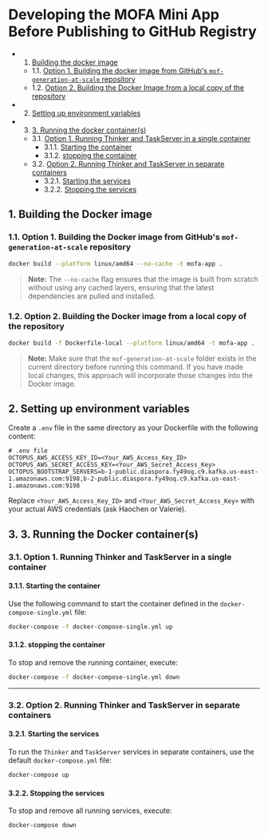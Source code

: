 # Developing the MOFA Mini App Before Publishing to GitHub Registry


<!-- vscode-markdown-toc -->
* 1. [Building the docker image](#Buildingthedockerimage)
	* 1.1. [Option 1. Building the docker image from GitHub's `mof-generation-at-scale` repository](#Option1.BuildingthedockerimagefromGitHubsmof-generation-at-scalerepository)
	* 1.2. [Option 2. Building the Docker Image from a local copy of the repository](#Option2.BuildingtheDockerImagefromalocalcopyoftherepository)
* 2. [Setting up environment variables](#Settingupenvironmentvariables)
* 3. [3. Running the docker container(s)](#Runningthedockercontainers)
	* 3.1. [Option 1. Running Thinker and TaskServer in a single container](#Option1.RunningThinkerandTaskServerinasinglecontainer)
		* 3.1.1. [Starting the container](#Startingthecontainer)
		* 3.1.2. [stopping the container](#stoppingthecontainer)
	* 3.2. [Option 2. Running Thinker and TaskServer in separate containers](#Option2.RunningThinkerandTaskServerinseparatecontainers)
		* 3.2.1. [Starting the services](#Startingtheservices)
		* 3.2.2. [Stopping the services](#Stoppingtheservices)

<!-- vscode-markdown-toc-config
	numbering=true
	autoSave=true
	/vscode-markdown-toc-config -->
<!-- /vscode-markdown-toc -->


##  1. <a name='Buildingthedockerimage'></a>Building the Docker image

###  1.1. <a name='Option1.BuildingthedockerimagefromGitHubsmof-generation-at-scalerepository'></a>Option 1. Building the Docker image from GitHub's `mof-generation-at-scale` repository

```bash
docker build --platform linux/amd64 --no-cache -t mofa-app .
```

> **Note:** The `--no-cache` flag ensures that the image is built from scratch without using any cached layers, ensuring that the latest dependencies are pulled and installed.

###  1.2. <a name='Option2.BuildingtheDockerImagefromalocalcopyoftherepository'></a>Option 2. Building the Docker image from a local copy of the repository

```bash
docker build -f Dockerfile-local --platform linux/amd64 -t mofa-app .
```

> **Note:** Make sure that the `mof-generation-at-scale` folder exists in the current directory before running this command. If you have made local changes, this approach will incorporate those changes into the Docker image.


##  2. <a name='Settingupenvironmentvariables'></a>Setting up environment variables

Create a `.env` file in the same directory as your Dockerfile with the following content:

```env
# .env file
OCTOPUS_AWS_ACCESS_KEY_ID=<Your_AWS_Access_Key_ID>
OCTOPUS_AWS_SECRET_ACCESS_KEY=<Your_AWS_Secret_Access_Key>
OCTOPUS_BOOTSTRAP_SERVERS=b-1-public.diaspora.fy49oq.c9.kafka.us-east-1.amazonaws.com:9198,b-2-public.diaspora.fy49oq.c9.kafka.us-east-1.amazonaws.com:9198
```

Replace `<Your_AWS_Access_Key_ID>` and `<Your_AWS_Secret_Access_Key>` with your actual AWS credentials (ask Haochen or Valerie).

##  3. <a name='Runningthedockercontainers'></a>3. Running the Docker container(s)
###  3.1. <a name='Option1.RunningThinkerandTaskServerinasinglecontainer'></a>Option 1. Running Thinker and TaskServer in a single container

####  3.1.1. <a name='Startingthecontainer'></a>Starting the container

Use the following command to start the container defined in the `docker-compose-single.yml` file:

```bash
docker-compose -f docker-compose-single.yml up
```
####  3.1.2. <a name='stoppingthecontainer'></a>stopping the container

To stop and remove the running container, execute:

```bash
docker-compose -f docker-compose-single.yml down
```

---

###  3.2. <a name='Option2.RunningThinkerandTaskServerinseparatecontainers'></a>Option 2. Running Thinker and TaskServer in separate containers

####  3.2.1. <a name='Startingtheservices'></a>Starting the services

To run the `Thinker` and `TaskServer` services in separate containers, use the default `docker-compose.yml` file:

```bash
docker-compose up
```

####  3.2.2. <a name='Stoppingtheservices'></a>Stopping the services

To stop and remove all running services, execute:

```bash
docker-compose down
```
